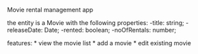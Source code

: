 Movie rental management app

the entity is a Movie with the following properties:
    -title: string;
    -releaseDate: Date;
    -rented: boolean;
    -noOfRentals: number;

features: 
    * view the movie list 
    * add a movie
    * edit existing movie

